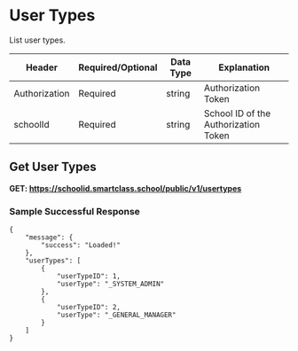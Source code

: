 # User Types
List user types.

Header | Required/Optional | Data Type | Explanation
------ | ----------------- | --------- | -----------
Authorization | Required | string | Authorization Token
schoolId | Required | string | School ID of the Authorization Token


## Get User Types

**GET: https://schoolid.smartclass.school/public/v1/usertypes**

### Sample Successful Response
```
{
    "message": {
        "success": "Loaded!"
    },
    "userTypes": [
        {
            "userTypeID": 1,
            "userType": "_SYSTEM_ADMIN"
        },
        {
            "userTypeID": 2,
            "userType": "_GENERAL_MANAGER"
        }
    ]
}
```
